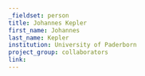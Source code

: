 ```yaml
---
_fieldset: person
title: Johannes Kepler
first_name: Johannes
last_name: Kepler
institution: University of Paderborn
project_group: collaborators
link: 
---
```

